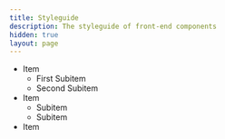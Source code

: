 ```yaml
---
title: Styleguide
description: The styleguide of front-end components
hidden: true
layout: page
---
```


* Item
    * First Subitem
    * Second Subitem
* Item
    - Subitem
    - Subitem
* Item